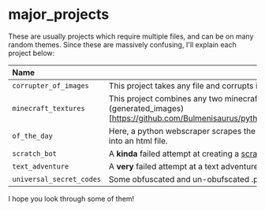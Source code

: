 # major_projects

These are usually projects which require multiple files, and can be on many random themes. Since these are massively 
confusing, I'll explain each project below:

| Name                    | Description                                                                                                                              |
|:------------------------|------------------------------------------------------------------------------------------------------------------------------------------|
| `corrupter_of_images`   | This project takes any file and corrupts it, by replacing some bytes here and there.                                                     |
| `minecraft_textures`    | This project combines any two minecraft textures into a single image. You can view some results at (generated_images)[https://github.com/Bulmenisaurus/python_projects/tree/master/major_projects/minecraft_textures/generated_images]|
| `of_the_day`            | Here, a python webscraper scrapes the web for some day-specific things, such as a quote of the day and combines it into an html file.    |
| `scratch_bot`           | A __kinda__ failed attempt at creating a [scratch](http://scratch.mit.edu/) bot that can perform actions such as liking, favoriting, etc.|
| `text_adventure`        | A __very__ failed attempt at a text adventure that I lost motivation for. :¬(                                                            |
| `universal_secret_codes`| Some obfuscated and un-obufscated .py files to encode and decode messages. Obfuscating is HARDDD!                                        |


I hope you look through some of them!